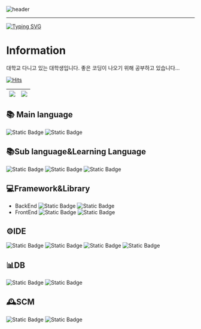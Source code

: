 
![header](https://capsule-render.vercel.app/api?type=Venom&color=0:791710,100:d12215&section=header&height=300&text=YoungMin-S&fontColor=281b1b&animation=scaleIn&desc=YoungMin-S's%20GitHub%20Profile&fontAlign=50&fontAlignY=44&descSize=25&descAlign=55)
***
[![Typing SVG](https://readme-typing-svg.demolab.com?font=Roboto&size=35&duration=3500&pause=3000&color=000000&center=true&multiline=true&repeat=true&random=false&lines=Welcome+My+GitHub)](https://git.io/typing-svg)
# Information
대학교 다니고 있는 대학생입니다.
좋은 코딩이 나오기 위해 공부하고 있습니다...</br>

[![Hits](https://hits.seeyoufarm.com/api/count/incr/badge.svg?url=https%3A%2F%2Fgithub.com%2FYoungMin-S&count_bg=%23B2161F&title_bg=%23555555&icon=opsgenie.svg&icon_color=%23E7E7E7&title=visit&edge_flat=false)](https://hits.seeyoufarm.com)

![](https://github-readme-stats.vercel.app/api?username=YoungMin-S&theme=shadow_red&show_icons=true) | ![](https://github-readme-stats.vercel.app/api/top-langs/?username=YoungMin-S&layout=compact&langs_count=105&theme=shadow_red)
|----|----|

## 📚 Main language
![Static Badge](https://img.shields.io/badge/Python-3776AB?style=flat&logo=Python&logoColor=white) ![Static Badge](https://img.shields.io/badge/JAVA-744e3b?style=flat&logo=OpenJDK&logoColor=white)
## 📚Sub language&Learning Language
![Static Badge](https://img.shields.io/badge/C-%23A8B9CC?style=flat&logo=C&logoColor=white) ![Static Badge](https://img.shields.io/badge/JavaScript-%23F7DF1E?style=flat&logo=JavaScript&logoColor=black) ![Static Badge](https://img.shields.io/badge/C%2B%2B-%2300599C?style=flat&logo=C%2B%2B&logoColor=white)
## 💻Framework&Library
+ BackEnd
    ![Static Badge](https://img.shields.io/badge/Spring-%236DB33F?style=flat&logo=spring&logoColor=white) ![Static Badge](https://img.shields.io/badge/SpringBoot-%236DB33F?style=flat&logo=springBoot&logoColor=white)
+ FrontEnd
    ![Static Badge](https://img.shields.io/badge/HTML5-%23E34F26?style=flat&logo=HTML5&logoColor=white) ![Static Badge](https://img.shields.io/badge/CSS-%231572B6?style=flat&logo=CSS3&logoColor=white)
## ⚙️IDE
![Static Badge](https://img.shields.io/badge/PyCharm-%23000000?style=flat&logo=PyCharm&logoColor=white) ![Static Badge](https://img.shields.io/badge/IntelliJ%20IDEA-%23000000?style=flat&logo=IntelliJ%20IDEA&logoColor=white) ![Static Badge](https://img.shields.io/badge/Visual%20Studio%20Code-%23007ACC?style=flat&logo=Visual%20Studio%20Code&logoColor=white) ![Static Badge](https://img.shields.io/badge/Anaconda-%2344A833?style=flat&logo=Anaconda&logoColor=white)
## 📊DB
![Static Badge](https://img.shields.io/badge/MySQL-%234479A1?style=flat&logo=MySQL&logoColor=white) ![Static Badge](https://img.shields.io/badge/SQLite-%23003B57?style=flat&logo=SQLite&logoColor=white)
## 🕰️SCM 
![Static Badge](https://img.shields.io/badge/Git-%23F05032?style=flat&logo=Git&logoColor=white) ![Static Badge](https://img.shields.io/badge/GitHub-%23181717?style=flat&logo=GitHub&logoColor=white)

